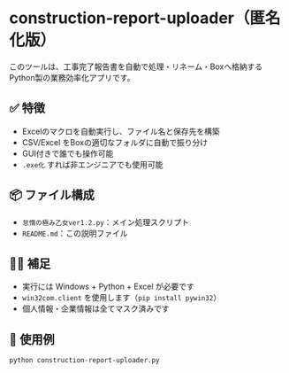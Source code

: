 # construction-report-uploader（匿名化版）

このツールは、工事完了報告書を自動で処理・リネーム・Boxへ格納する Python製の業務効率化アプリです。

## ✅ 特徴
- Excelのマクロを自動実行し、ファイル名と保存先を構築
- CSV/Excel をBoxの適切なフォルダに自動で振り分け
- GUI付きで誰でも操作可能
- `.exe化` すれば非エンジニアでも使用可能

## 📦 ファイル構成
- `怠惰の極み乙女ver1.2.py`：メイン処理スクリプト
- `README.md`：この説明ファイル

## 🧑‍💻 補足
- 実行には Windows + Python + Excel が必要です
- `win32com.client` を使用します（`pip install pywin32`）
- 個人情報・企業情報は全てマスク済みです

## 🧪 使用例
```bash
python construction-report-uploader.py
